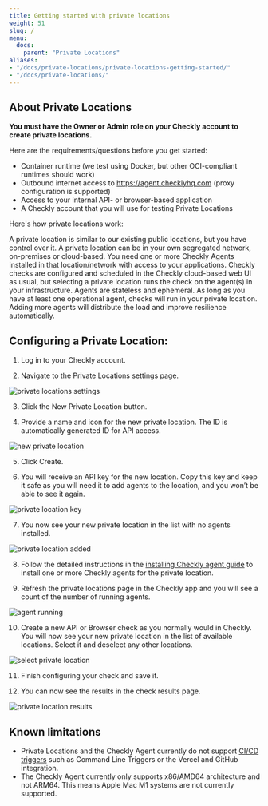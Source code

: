 ```yaml
---
title: Getting started with private locations
weight: 51
slug: /
menu:
  docs:
    parent: "Private Locations"
aliases:
- "/docs/private-locations/private-locations-getting-started/"
- "/docs/private-locations/"
---
```


## About Private Locations

**You must have the Owner or Admin role on your Checkly account to create private locations.**

Here are the requirements/questions before you get started:

- Container runtime (we test using Docker, but other OCI-compliant runtimes should work)
- Outbound internet access to https://agent.checklyhq.com (proxy configuration is supported)
- Access to your internal API- or browser-based application
- A Checkly account that you will use for testing Private Locations

Here's how private locations work:

A private location is similar to our existing public locations, but you have control over it. A private location can be in your own segregated network,  on-premises or cloud-based. You need one or more Checkly Agents installed in that location/network with access to your applications. Checkly checks are configured and scheduled in the Checkly cloud-based web UI as usual, but selecting a private location runs the check on the agent(s) in your infrastructure. Agents are stateless and ephemeral. As long as you have at least one operational agent, checks will run in your private location. Adding more agents will distribute the load and improve resilience automatically.

## Configuring a Private Location:

1) Log in to your Checkly account.

2) Navigate to the Private Locations settings page.

![private locations settings](/docs/images/private-locations/private_locations_settings.png)

3) Click the New Private Location button.

4) Provide a name and icon for the new private location. The ID is automatically generated ID for API access.

![new private location](/docs/images/private-locations/new_private_location.png)

5) Click Create.

6) You will receive an API key for the new location. Copy this key and keep it safe as you will need it to add agents to the location, and you won’t be able to see it again.

![private location key](/docs/images/private-locations/private_location_key.png)

7) You now see your new private location in the list with no agents installed.

![private location added](/docs/images/private-locations/private_location_added.png)

8) Follow the detailed instructions in the [installing Checkly agent guide](/docs/private-locations/checkly-agent-guide/) to install one or more Checkly agents for the private location.

9) Refresh the private locations page in the Checkly app and you will see a count of the number of running agents.

![agent running](/docs/images/private-locations/agent_running.png)

10) Create a new API or Browser check as you normally would in Checkly. You will now see your new private location in the list of available locations. Select it and deselect any other locations.

![select private location](/docs/images/private-locations/select_private_location.png)

11) Finish configuring your check and save it.

12) You can now see the results in the check results page.

![private location results](/docs/images/private-locations/private_location_results.png)

## Known limitations

- Private Locations and the Checkly Agent currently do not support [CI/CD triggers](/docs/cicd/) such as Command Line Triggers or the Vercel and GitHub integration.
- The Checkly Agent currently only supports x86/AMD64 architecture and not ARM64. This means Apple Mac M1 systems are not currently supported.
